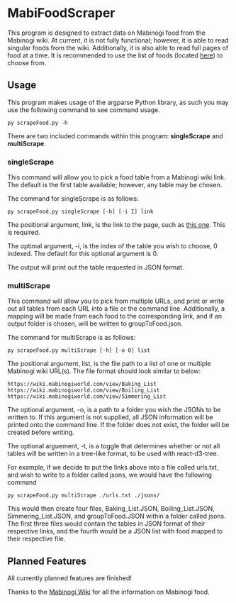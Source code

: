 # MabiFoodScraper
This program is designed to extract data on Mabinogi food from the Mabinogi wiki. At current, it is not fully functional; however, it is able to read singular foods from the wiki. Additionally, it is also able to read full pages of food at a time. It is recommended to use the list of foods (located [here](https://wiki.mabinogiworld.com/view/Category:Food)) to choose from.

## Usage

This program makes usage of the argparse Python library, as such you may use the following command to see command usage.

```
py scrapeFood.py -h
```

There are two included commands within this program: **singleScrape** and **multiScrape**.

### singleScrape
This command will allow you to pick a food table from a Mabinogi wiki link. The default is the first table available; however, any table may be chosen.

The command for singleScrape is as follows:
```
py scrapeFood.py singleScrape [-h] [-i I] link
```
The positional argument, link, is the link to the page, such as [this one](https://wiki.mabinogiworld.com/view/Baking_List). This is required.

The optimal argument, -i, is the index of the table you wish to choose, 0 indexed. The default for this optional argument is 0. 

The output will print out the table requested in JSON format.

### multiScrape
This command will allow you to pick from multiple URLs, and print or write out all tables from each URL into a file or the command line. Additionally, a mapping will be made from each food to the corresponding link, and if an output folder is chosen, will be written to groupToFood.json.

The command for multiScrape is as follows:
```
py scrapeFood.py multiScrape [-h] [-o O] list
```
The positional argument, list, is the file path to a list of one or multiple Mabinogi wiki URL(s). The file format should look similar to below:
```
https://wiki.mabinogiworld.com/view/Baking_List
https://wiki.mabinogiworld.com/view/Boiling_List
https://wiki.mabinogiworld.com/view/Simmering_List
```
The optional argument, -o, is a path to a folder you wish the JSONs to be written to. If this argument is not supplied, all JSON information will be printed onto the command line. If the folder does not exist, the folder will be created before writing.

The optional arguement, -t, is a toggle that determines whether or not all tables will be written in a tree-like format, to be used with react-d3-tree.

For example, if we decide to put the links above into a file called urls.txt, and wish to write to a folder called jsons, we would have the following command
```
py scrapeFood.py multiScrape ./urls.txt ./jsons/
```
This would then create four files, Baking_List.JSON, Boiling_List.JSON, Simmering_List.JSON, and groupToFood.JSON within a folder called jsons. The first three files would contain the tables in JSON format of their respective links, and the fourth would be a JSON list with food mapped to their respective file.

## Planned Features
All currently planned features are finished!

Thanks to the [Mabinogi Wiki](https://wiki.mabinogiworld.com/view/Wiki_Home) for all the information on Mabinogi food.
